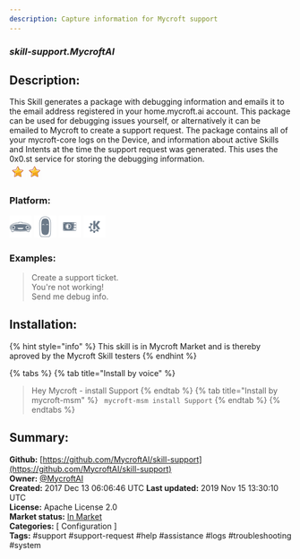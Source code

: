 ```yaml
---
description: Capture information for Mycroft support
---
```


### _skill-support.MycroftAI_  
## Description:  
This Skill generates a package with debugging information and emails it to the email address registered in your home.mycroft.ai account. This package can be used for debugging issues yourself, or alternatively it can be emailed to Mycroft to create a support request.
The package contains all of your mycroft-core logs on the Device, and information about active Skills and Intents at the time the support request was generated.
This uses the 0x0.st service for storing the debugging information.  
![](../.gitbook/assets/star.png)![](../.gitbook/assets/star.png)  
### Platform:  
 ![Mark I](../.gitbook/assets/mark-1-icon.png)  ![Mark II](../.gitbook/assets/mark-2-icon.png)  ![Picroft](../.gitbook/assets/picroft-icon.png)  ![plasmoid](../.gitbook/assets/kde.png)   
### Examples:  
> Create a support ticket.  
> You're not working!  
> Send me debug info.  
  
## Installation:  
{% hint style="info" %}
This skill is in Mycroft Market and is thereby aproved by the Mycroft Skill testers
{% endhint %}
    
{% tabs %}
{% tab title="Install by voice" %}
> Hey Mycroft - install Support
{% endtab %}
  {% tab title="Install by mycroft-msm" %}
``` mycroft-msm install Support```
{% endtab %}
  {% endtabs %}
    
## Summary:  
**Github:** [https://github.com/MycroftAI/skill-support](https://github.com/MycroftAI/skill-support)  
**Owner:** [@MycroftAI](https://github.com/MycroftAI)  
**Created:** 2017 Dec 13 06:06:46 UTC  **Last updated:** 2019 Nov 15 13:30:10 UTC  
**License:** Apache License 2.0  
**Market status:** [In Market](https://market.mycroft.ai/skill/mycroft-support-helper)  
**Categories:** [ Configuration ]   
**Tags:** \#support \#support-request \#help \#assistance \#logs \#troubleshooting \#system   
